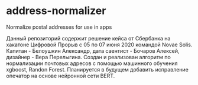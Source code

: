 # address-normalizer
Normalize postal addresses for use in apps

Данный репозиторий содержит решение кейса от Сбербанка на хакатоне Цифровой Прорыв с 05 по 07 июня 2020 командой Novae Solis. Капитан - Белоушкин Александр,
дата саентист - Бочаров Алексей, дизайнер - Вера Перелыгина.
Создан и реализован алгоритм по нормализации почтовых адресов с помощью машинного обучения xgboost, Randon Forest. Планируется в будущем добавить
исправление опечатор на основе нейронной сети BERT.

